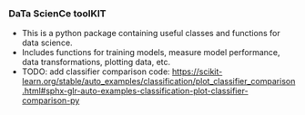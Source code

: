 ### DaTa ScienCe toolKIT

- This is a python package containing useful classes and functions for data science. 
- Includes functions for training models, measure model performance, data transformations, plotting data, etc.
- TODO: add classifier comparison code: https://scikit-learn.org/stable/auto_examples/classification/plot_classifier_comparison.html#sphx-glr-auto-examples-classification-plot-classifier-comparison-py
